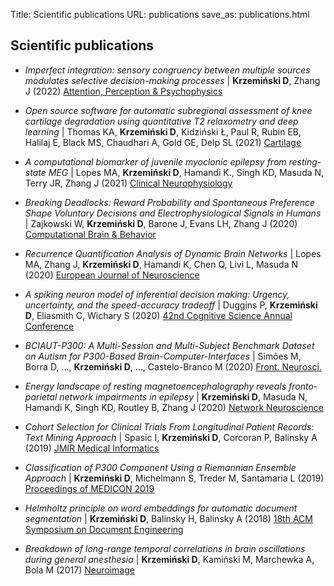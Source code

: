 Title: Scientific publications
URL: publications
save_as: publications.html

## <i class="fas fa-atom"></i> Scientific publications

- *Imperfect integration: sensory congruency between multiple sources modulates selective decision-making processes* | **Krzemiński D**, Zhang J (2022) <a href="https://www.biorxiv.org/content/10.1101/2021.03.14.435307v1" target="_blank">Attention, Perception & Psychophysics</a>

- *Open source software for automatic subregional assessment of knee cartilage degradation using quantitative T2 relaxometry and deep learning* | Thomas KA, **Krzemiński D**, Kidziński Ł, Paul R, Rubin EB, Halilaj E, Black MS, Chaudhari A, Gold GE, Delp SL (2021) <a href="https://journals.sagepub.com/doi/10.1177/19476035211042406" target="_blank">Cartilage</a>

- *A computational biomarker of juvenile myoclonic epilepsy from resting-state MEG* | Lopes MA, **Krzemiński D**, Hamandi K., Singh KD, Masuda N, Terry JR, Zhang J (2021) <a href="https://doi.org/10.1101/2020.05.18.20102681" target="_blank">Clinical Neurophysiology</a>

- *Breaking Deadlocks: Reward Probability and Spontaneous Preference Shape Voluntary Decisions and Electrophysiological Signals in Humans* | 
Zajkowski W, **Krzemiński D**, Barone J, Evans LH, Zhang J (2020) 
<a href="https://link.springer.com/article/10.1007/s42113-020-00096-6" target="_blank">Computational Brain & Behavior</a>

- *Recurrence Quantification Analysis of Dynamic Brain Networks* | 
Lopes MA, Zhang J, **Krzemiński D**, Hamandi K, Chen Q, Livi L, Masuda N (2020) 
<a href="https://onlinelibrary.wiley.com/doi/full/10.1111/ejn.14960" target="_blank">European Journal of Neuroscience</a>

- *A spiking neuron model of inferential decision making: Urgency, uncertainty, and the speed-accuracy tradeoff* | Duggins P, **Krzemiński D**, Eliasmith C, Wichary S (2020) <a href="http://compneuro.uwaterloo.ca/files/publications/duggins.2020.pdf" target="_blank">42nd Cognitive Science Annual Conference</a> 

- *BCIAUT-P300: A Multi-Session and Multi-Subject Benchmark Dataset on Autism for P300-Based Brain-Computer-Interfaces* | Simões M, Borra D, ..., **Krzemiński D**,  ..., Castelo-Branco M (2020) 
<a href="https://www.frontiersin.org/articles/10.3389/fnins.2020.568104/full" target="_blank">Front. Neurosci.</a>

- *Energy landscape of resting magnetoencephalography reveals fronto-parietal network impairments in epilepsy* | 
**Krzemiński D**, Masuda N, Hamandi K, Singh KD, Routley B, Zhang J (2020) 
<a href="https://www.mitpressjournals.org/doi/abs/10.1162/netn_a_00125" target="_blank">Network Neuroscience</a>

- *Cohort Selection for Clinical Trials From Longitudinal Patient Records: Text Mining Approach* | 
Spasic I, **Krzemiński D**, Corcoran P, Balinsky A (2019) 
<a href="https://medinform.jmir.org/2019/4/e15980/" target="_blank">JMIR Medical Informatics</a>

- *Classification of P300 Component Using a Riemannian Ensemble Approach* | 
**Krzemiński D**, Michelmann S, Treder M, Santamaria L (2019) 
<a href="https://link.springer.com/chapter/10.1007/978-3-030-31635-8_229" target="_blank">Proceedings of MEDICON 2019</a>

- *Helmholtz principle on word embeddings for automatic document segmentation* | 
**Krzemiński D**, Balinsky H, Balinsky A (2018) 
<a href="https://dl.acm.org/doi/abs/10.1145/3209280.3229103" target="_blank">18th ACM Symposium on Document Engineering</a>

- *Breakdown of long-range temporal correlations in brain oscillations during general anesthesia* | **Krzemiński D**, Kamiński M, Marchewka A, Bola M (2017) 
<a href="https://www.sciencedirect.com/science/article/pii/S1053811917306158" target="_blank">Neuroimage</a>
